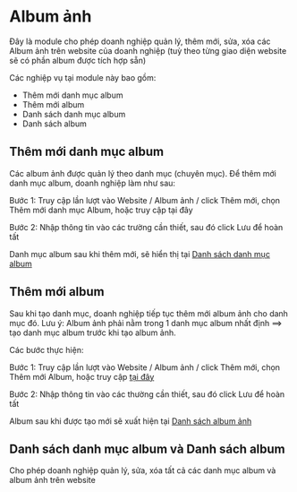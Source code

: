 # Album ảnh

Đây là module cho phép doanh nghiệp quản lý, thêm mới, sửa, xóa các Album ảnh trên website của doanh nghiệp (tuỳ theo từng giao diện website sẽ có phần album được tích hợp sẵn)

Các nghiệp vụ tại module này bao gồm:

- Thêm mới danh mục album
- Thêm mới album
- Danh sách danh mục album
- Danh sách album

## Thêm mới danh mục album

Các album ảnh được quản lý theo danh mục (chuyên mục). Để thêm mới danh mục album, doanh nghiệp làm như sau:

Bước 1: Truy cập lần lượt vào Website / Album ảnh / click Thêm mới, chọn Thêm mới danh mục Album, hoặc truy cập tại đây

Bước 2: Nhập thông tin vào các trường cần thiết, sau đó click Lưu để hoàn tất

Danh mục album sau khi thêm mới, sẽ hiển thị tại [Danh sách danh mục album](https://new.nhanh.vn/website/album/category?tab=list)

## Thêm mới album

Sau khi tạo danh mục, doanh nghiệp tiếp tục thêm mới album ảnh cho danh mục đó. Lưu ý: Album ảnh phải nằm trong 1 danh mục album nhất định ==> tạo danh mục album trước khi tạo album ảnh.

Các bước thực hiện:

Bước 1: Truy cập lần lượt vào Website / Album ảnh / click Thêm mới, chọn Thêm mới Album, hoặc truy cập [tại đây](https://new.nhanh.vn/website/album/index?tab=add)

Bước 2: Nhập thông tin vào các thường cần thiết, sau đó click Lưu để hoàn tất

Album sau khi được tạo mới sẽ xuất hiện tại [Danh sách album ảnh](https://new.nhanh.vn/website/album/index?tab=list)

## Danh sách danh mục album và Danh sách album

Cho phép doanh nghiệp quản lý, sửa, xóa tất cả các danh mục album và album ảnh trên website
